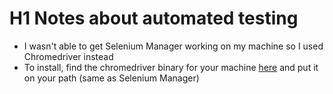 # H1 Notes about automated testing
- I wasn't able to get Selenium Manager working on my machine so I used Chromedriver instead
- To install, find the chromedriver binary for your machine [here](https://googlechromelabs.github.io/chrome-for-testing/#stable) and put it on your path (same as Selenium Manager)
